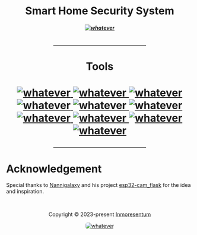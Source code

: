<h1 align="center">Smart Home Security System</h1>
<h5 align="center">
        <a href="https://www.bracu.ac.bd/academics/departments/computer-science-and-engineering/bachelor-science-computer-science-and/cse-0">
            <img src="https://img.shields.io/static/v1.svg?style=for-the-badge&label=BRACU&message=CSE360 Project&colorA=076E79&colorB=b7b000" alt="whatever"/>
        </a>
</h5> 

<h1 align="center">
        <div align="center">
            <hr width="250px"/>   
                <h4>Tools</h4>
                <p align="center">
                    <a href="https://www.jetbrains.com/clion/">
                        <img src="https://img.shields.io/badge/CLion-000000?style=for-the-badge&logo=clion&logoColor=white"  alt="whatever"/>
                    </a>
                    <a href="https://www.espressif.com/en/news/ESP32_CAM">
                        <img src="https://img.shields.io/badge/espressif-E7352C.svg?style=for-the-badge&logo=espressif&logoColor=white"  alt="whatever"/>
                    </a>
                    <a href="https://cmake.org/">
                        <img src="https://img.shields.io/badge/CMake-%23008FBA.svg?style=for-the-badge&logo=cmake&logoColor=white"  alt="whatever"/>
                    </a>
                    <a href="https://pop.system76.com/">
                        <img src="https://img.shields.io/badge/Pop!_OS 22.04-48B9C7?style=for-the-badge&logo=Pop!_OS&logoColor=white"  alt="whatever"/>
                    </a>
                    <a href="https://en.wikipedia.org/wiki/Embedded_C">
                        <img src="https://img.shields.io/badge/c-%2300599C.svg?style=for-the-badge&logo=c&logoColor=white"  alt="whatever"/>
                    </a>
                    <a href="https://www.arduino.cc/en/software">
                        <img src="https://img.shields.io/badge/Arduino-00979D?style=for-the-badge&logo=Arduino&logoColor=white"  alt="whatever"/>
                    </a>
                    <a href="https://docs.arduino.cc/arduino-cloud/guides/arduino-c/">
                        <img src="https://img.shields.io/badge/c++-%2300599C.svg?style=for-the-badge&logo=c%2B%2B&logoColor=white"  alt="whatever"/>
                    </a>
                    <a href="https://www.jetbrains.com/pycharm/">
                        <img src="https://img.shields.io/badge/PyCharm-000000.svg?&style=for-the-badge&logo=PyCharm&logoColor=white"  alt="whatever"/>
                    </a>
                    <a href="https://www.python.org/downloads/release/python-3100/">
                        <img src="https://img.shields.io/badge/Python 3.10-FFD43B?style=for-the-badge&logo=python&logoColor=blue"  alt="whatever"/>
                    </a>
                    <a href="https://flask.palletsprojects.com/en/2.3.x/">
                        <img src="https://img.shields.io/badge/flask-%23000.svg?style=for-the-badge&logo=flask&logoColor=white"  alt="whatever"/>
                    </a>
                </p>
            <hr width="250px"/> 
        </div>
</h1>

# Acknowledgement

Special thanks to [Nannigalaxy](https://github.com/Nannigalaxy) and his
project [esp32-cam_flask](https://github.com/Nannigalaxy/esp32-cam_flask)
for the idea and inspiration.

&#160;

<p align="center">Copyright &copy; 2023-present 
     <a href="https://github.com/Inmoresentum" target="_blank">Inmoresentum</a>
</p>
<p align="center">
    <a href="LICENSE">
      <img src="https://img.shields.io/static/v1.svg?style=for-the-badge&label=License&message=Apache-2.0&colorA=FFF500&colorB=8F69B4"
         alt="whatever" style="border-radius: 5px"/>
   </a>
</p>
